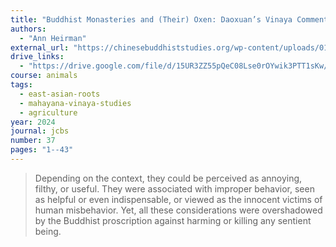 ```yaml
---
title: "Buddhist Monasteries and (Their) Oxen: Daoxuan’s Vinaya Commentaries"
authors:
  - "Ann Heirman"
external_url: "https://chinesebuddhiststudies.org/wp-content/uploads/01_Ann-Heirman.pdf"
drive_links:
  - "https://drive.google.com/file/d/15UR3ZZ55pQeC08Lse0rOYwik3PTT1sKw/view?usp=drivesdk"
course: animals
tags:
  - east-asian-roots
  - mahayana-vinaya-studies
  - agriculture
year: 2024
journal: jcbs
number: 37
pages: "1--43"
---
```


> Depending on the context, they could be perceived as annoying, filthy, or useful. They were associated with improper behavior, seen as helpful or even indispensable, or viewed as the innocent victims of human misbehavior.
Yet, all these considerations were overshadowed by the Buddhist proscription against harming or killing any sentient being.